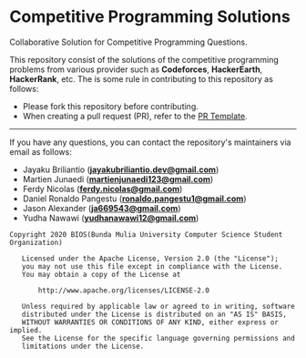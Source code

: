 # Competitive Programming Solutions
Collaborative Solution for Competitive Programming Questions.

This repository consist of the solutions of the competitive programming problems from various provider such as **Codeforces**, **HackerEarth**, **HackerRank**, etc. The is some rule in contributing to this repository as follows:
- Please fork this repository before contributing.
- When creating a pull request (PR), refer to the [PR Template](./TEMPLATES/PR.template.md).

---
If you have any questions, you can contact the repository's maintainers via email as follows:
- Jayaku Briliantio (**jayakubriliantio.dev@gmail.com**)
- Martien Junaedi (**martienjunaedi123@gmail.com**)
- Ferdy Nicolas (**ferdy.nicolas@gmail.com**)
- Daniel Ronaldo Pangestu (**ronaldo.pangestu1@gmail.com**)
- Jason Alexander (**ja669543@gmail.com**)
- Yudha Nawawi (**yudhanawawi12@gmail.com**)

```
Copyright 2020 BIOS(Bunda Mulia University Computer Science Student Organization)

   Licensed under the Apache License, Version 2.0 (the "License");
   you may not use this file except in compliance with the License.
   You may obtain a copy of the License at

       http://www.apache.org/licenses/LICENSE-2.0

   Unless required by applicable law or agreed to in writing, software
   distributed under the License is distributed on an "AS IS" BASIS,
   WITHOUT WARRANTIES OR CONDITIONS OF ANY KIND, either express or implied.
   See the License for the specific language governing permissions and
   limitations under the License.
```
